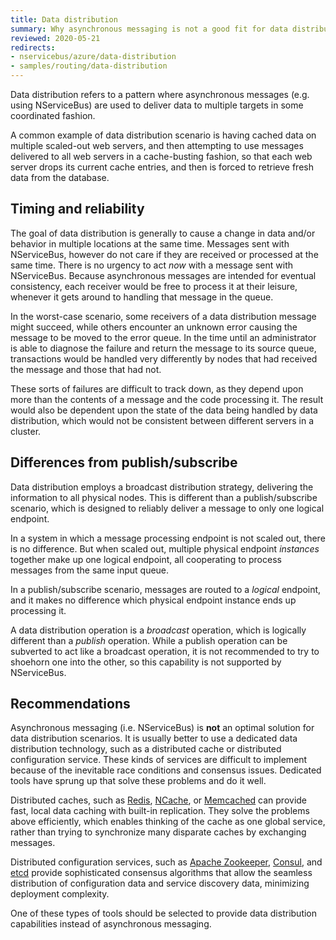 ```yaml
---
title: Data distribution
summary: Why asynchronous messaging is not a good fit for data distribution scenarios
reviewed: 2020-05-21
redirects:
- nservicebus/azure/data-distribution
- samples/routing/data-distribution
---
```


Data distribution refers to a pattern where asynchronous messages (e.g. using NServiceBus) are used to deliver data to multiple targets in some coordinated fashion.

A common example of data distribution scenario is having cached data on multiple scaled-out web servers, and then attempting to use messages delivered to all web servers in a cache-busting fashion, so that each web server drops its current cache entries, and then is forced to retrieve fresh data from the database.

## Timing and reliability

The goal of data distribution is generally to cause a change in data and/or behavior in multiple locations at the same time. Messages sent with NServiceBus, however do not care if they are received or processed at the same time. There is no urgency to act _now_ with a message sent with NServiceBus. Because asynchronous messages are intended for eventual consistency, each receiver would be free to process it at their leisure, whenever it gets around to handling that message in the queue.

In the worst-case scenario, some receivers of a data distribution message might succeed, while others encounter an unknown error causing the message to be moved to the error queue. In the time until an administrator is able to diagnose the failure and return the message to its source queue, transactions would be handled very differently by nodes that had received the message and those that had not.

These sorts of failures are difficult to track down, as they depend upon more than the contents of a message and the code processing it. The result would also be dependent upon the state of the data being handled by data distribution, which would not be consistent between different servers in a cluster.

## Differences from publish/subscribe

Data distribution employs a broadcast distribution strategy, delivering the information to all physical nodes. This is different than a publish/subscribe scenario, which is designed to reliably deliver a message to only one logical endpoint.

In a system in which a message processing endpoint is not scaled out, there is no difference. But when scaled out, multiple physical endpoint _instances_ together make up one logical endpoint, all cooperating to process messages from the same input queue.

In a publish/subscribe scenario, messages are routed to a _logical_ endpoint, and it makes no difference which physical endpoint instance ends up processing it.

A data distribution operation is a _broadcast_ operation, which is logically different than a _publish_ operation. While a publish operation can be subverted to act like a broadcast operation, it is not recommended to try to shoehorn one into the other, so this capability is not supported by NServiceBus.

## Recommendations

Asynchronous messaging (i.e. NServiceBus) is **not** an optimal solution for data distribution scenarios. It is usually better to use a dedicated data distribution technology, such as a distributed cache or distributed configuration service. These kinds of services are difficult to implement because of the inevitable race conditions and consensus issues. Dedicated tools have sprung up that solve these problems and do it well.

Distributed caches, such as [Redis](https://redis.io/), [NCache](https://www.alachisoft.com/ncache/), or [Memcached](http://memcached.org/) can provide fast, local data caching with built-in replication. They solve the problems above efficiently, which enables thinking of the cache as one global service, rather than trying to synchronize many disparate caches by exchanging messages.

Distributed configuration services, such as [Apache Zookeeper](https://zookeeper.apache.org/), [Consul](https://www.consul.io/), and [etcd](https://etcd.io/) provide sophisticated consensus algorithms that allow the seamless distribution of configuration data and service discovery data, minimizing deployment complexity.

One of these types of tools should be selected to provide data distribution capabilities instead of asynchronous messaging.
